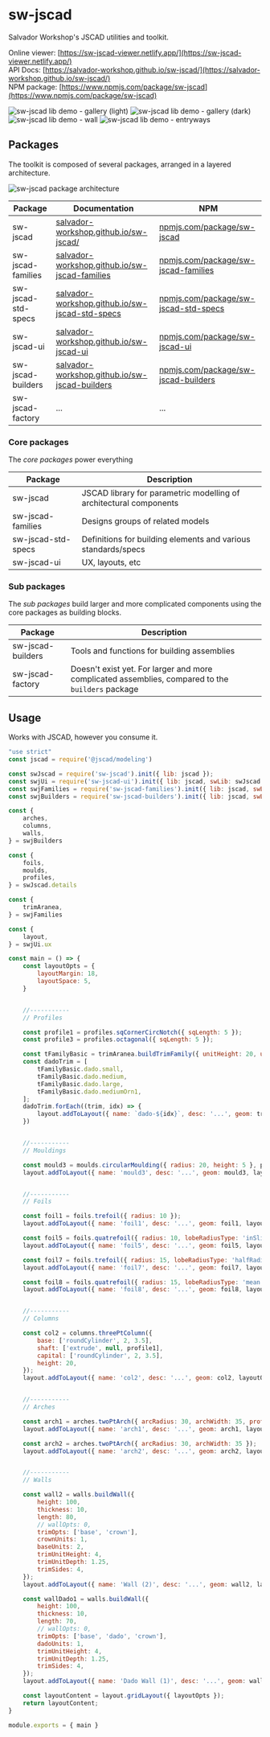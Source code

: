 # sw-jscad

Salvador Workshop's JSCAD utilities and toolkit.

Online viewer: [https://sw-jscad-viewer.netlify.app/](https://sw-jscad-viewer.netlify.app/)  
API Docs: [https://salvador-workshop.github.io/sw-jscad/](https://salvador-workshop.github.io/sw-jscad/)  
NPM package: [https://www.npmjs.com/package/sw-jscad](https://www.npmjs.com/package/sw-jscad)  

![sw-jscad lib demo - gallery (light)](./static/img/gallery-1.png "sw-jscad lib demo - gallery (light)")
![sw-jscad lib demo - gallery (dark)](./static/img/gallery-2.png "sw-jscad lib demo - gallery (dark)")
![sw-jscad lib demo - wall](./static/img/wall-1.png "sw-jscad lib demo - wall")
![sw-jscad lib demo - entryways](./static/img/entryways-1.png "sw-jscad lib demo - entryways")

## Packages

The toolkit is composed of several packages, arranged in a layered architecture.

![sw-jscad package architecture](./static/design/system.svg "sw-jscad package architecture")

| Package | Documentation | NPM |
| --- | --- | --- |
| sw-jscad | [salvador-workshop.github.io/sw-jscad/](https://salvador-workshop.github.io/sw-jscad/) | [npmjs.com/package/sw-jscad](https://www.npmjs.com/package/sw-jscad) |
| sw-jscad-families | [salvador-workshop.github.io/sw-jscad-families](https://salvador-workshop.github.io/sw-jscad-families/)| [npmjs.com/package/sw-jscad-families](https://www.npmjs.com/package/sw-jscad-families) |
| sw-jscad-std-specs | [salvador-workshop.github.io/sw-jscad-std-specs](https://salvador-workshop.github.io/sw-jscad-std-specs/) | [npmjs.com/package/sw-jscad-std-specs](https://www.npmjs.com/package/sw-jscad-std-specs) |
| sw-jscad-ui | [salvador-workshop.github.io/sw-jscad-ui](https://salvador-workshop.github.io/sw-jscad-ui/)| [npmjs.com/package/sw-jscad-ui](https://www.npmjs.com/package/sw-jscad-ui) |
| sw-jscad-builders | [salvador-workshop.github.io/sw-jscad-builders](https://salvador-workshop.github.io/sw-jscad-builders/)| [npmjs.com/package/sw-jscad-builders](https://www.npmjs.com/package/sw-jscad-builders) |
| sw-jscad-factory | ... | ... |

### Core packages

The _core packages_ power everything

| Package | Description |
| --- | --- |
| sw-jscad | JSCAD library for parametric modelling of architectural components |
| sw-jscad-families | Designs groups of related models |
| sw-jscad-std-specs | Definitions for building elements and various standards/specs |
| sw-jscad-ui | UX, layouts, etc |

### Sub packages

The _sub packages_ build larger and more complicated components using the core packages as building blocks.

| Package | Description |
| --- | --- |
| sw-jscad-builders | Tools and functions for building assemblies |
| sw-jscad-factory | Doesn't exist yet. For larger and more complicated assemblies, compared to the `builders` package |

## Usage

Works with JSCAD, however you consume it.

```javascript
"use strict"
const jscad = require('@jscad/modeling')

const swJscad = require('sw-jscad').init({ lib: jscad });
const swjUi = require('sw-jscad-ui').init({ lib: jscad, swLib: swJscad });
const swjFamilies = require('sw-jscad-families').init({ lib: jscad, swLib: swJscad });
const swjBuilders = require('sw-jscad-builders').init({ lib: jscad, swLib: swJscad, swFamilies: swjFamilies });

const {
    arches,
    columns,
    walls,
} = swjBuilders

const {
    foils,
    moulds,
    profiles,
} = swJscad.details

const {
    trimAranea,
} = swjFamilies

const {
    layout,
} = swjUi.ux

const main = () => {
    const layoutOpts = {
        layoutMargin: 18,
        layoutSpace: 5,
    }


    //-----------
    // Profiles

    const profile1 = profiles.sqCornerCircNotch({ sqLength: 5 });
    const profile3 = profiles.octagonal({ sqLength: 5 });

    const tFamilyBasic = trimAranea.buildTrimFamily({ unitHeight: 20, unitDepth: 10 });
    const dadoTrim = [
        tFamilyBasic.dado.small,
        tFamilyBasic.dado.medium,
        tFamilyBasic.dado.large,
        tFamilyBasic.dado.mediumOrn1,
    ];
    dadoTrim.forEach((trim, idx) => {
        layout.addToLayout({ name: `dado-${idx}`, desc: '...', geom: trim, layoutOpts });
    })


    //-----------
    // Mouldings

    const mould3 = moulds.circularMoulding({ radius: 20, height: 5 }, profile1);
    layout.addToLayout({ name: 'mould3', desc: '...', geom: mould3, layoutOpts });


    //-----------
    // Foils

    const foil1 = foils.trefoil({ radius: 10 });
    layout.addToLayout({ name: 'foil1', desc: '...', geom: foil1, layoutOpts });

    const foil5 = foils.quatrefoil({ radius: 10, lobeRadiusType: 'inSlice' });
    layout.addToLayout({ name: 'foil5', desc: '...', geom: foil5, layoutOpts });

    const foil7 = foils.trefoil({ radius: 15, lobeRadiusType: 'halfRadius', cutCentre: true }, profile1);
    layout.addToLayout({ name: 'foil7', desc: '...', geom: foil7, layoutOpts });

    const foil8 = foils.quatrefoil({ radius: 15, lobeRadiusType: 'mean', cutCentre: true }, profile3);
    layout.addToLayout({ name: 'foil8', desc: '...', geom: foil8, layoutOpts });


    //-----------
    // Columns

    const col2 = columns.threePtColumn({
        base: ['roundCylinder', 2, 3.5],
        shaft: ['extrude', null, profile1],
        capital: ['roundCylinder', 2, 3.5],
        height: 20,
    });
    layout.addToLayout({ name: 'col2', desc: '...', geom: col2, layoutOpts });


    //-----------
    // Arches

    const arch1 = arches.twoPtArch({ arcRadius: 30, archWidth: 35, profileWidth: 5 }, profile1);
    layout.addToLayout({ name: 'arch1', desc: '...', geom: arch1, layoutOpts });

    const arch2 = arches.twoPtArch({ arcRadius: 30, archWidth: 35 });
    layout.addToLayout({ name: 'arch2', desc: '...', geom: arch2, layoutOpts });


    //-----------
    // Walls

    const wall2 = walls.buildWall({
        height: 100,
        thickness: 10,
        length: 80,
        // wallOpts: 0,
        trimOpts: ['base', 'crown'],
        crownUnits: 1,
        baseUnits: 2,
        trimUnitHeight: 4,
        trimUnitDepth: 1.25,
        trimSides: 4,
    });
    layout.addToLayout({ name: 'Wall (2)', desc: '...', geom: wall2, layoutOpts });

    const wallDado1 = walls.buildWall({
        height: 100,
        thickness: 10,
        length: 70,
        // wallOpts: 0,
        trimOpts: ['base', 'dado', 'crown'],
        dadoUnits: 1,
        trimUnitHeight: 4,
        trimUnitDepth: 1.25,
        trimSides: 4,
    });
    layout.addToLayout({ name: 'Dado Wall (1)', desc: '...', geom: wallDado1, layoutOpts });

    const layoutContent = layout.gridLayout({ layoutOpts });
    return layoutContent;
}

module.exports = { main }
```
